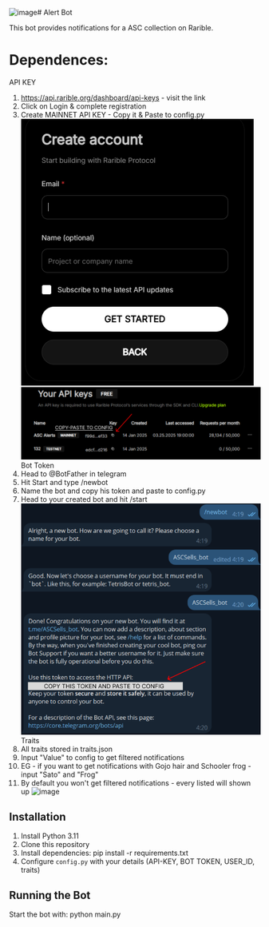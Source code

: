 ![image](https://github.com/user-attachments/assets/036ce891-3c14-4c9a-b8eb-48b8455d3193)# Alert Bot

This bot provides notifications for a ASC collection on Rarible.

# Dependences:
API KEY
1. https://api.rarible.org/dashboard/api-keys - visit the link
2. Click on Login & complete registration 
3. Create MAINNET API KEY - Copy it & Paste to config.py
![alt text](image.png)
![alt text](image-2.png)
Bot Token
1. Head to @BotFather in telegram
2. Hit Start and type /newbot
3. Name the bot and copy his token and paste to config.py 
4. Head to your created bot and hit /start
![alt text](image-1.png)
Traits
1. All traits stored in traits.json
2. Input "Value" to config to get filtered notifications
3. EG - if you want to get notifications with Gojo hair and Schooler frog - input "Sato" and "Frog"
4. By default you won't get filtered notifications - every listed will shown up
![image](https://github.com/user-attachments/assets/ef529dc4-4987-4299-88d5-e94a2425ee18)

## Installation

1. Install Python 3.11
2. Clone this repository
3. Install dependencies:
pip install -r requirements.txt
4. Configure `config.py` with your details (API-KEY, BOT TOKEN, USER_ID, traits)

## Running the Bot

Start the bot with: python main.py

